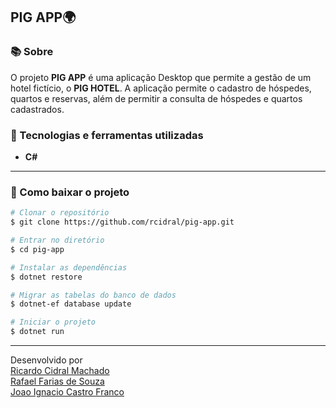 ## PIG APP🌍

### 📚 Sobre

O projeto **PIG APP** é uma aplicação Desktop que permite a gestão de um hotel fictício, o **PIG HOTEL**. A aplicação permite o cadastro de hóspedes, quartos e reservas, além de permitir a consulta de hóspedes e quartos cadastrados.

### 🚀 Tecnologias e ferramentas utilizadas

- **C#**

---

### 📁 Como baixar o projeto

```bash
# Clonar o repositório
$ git clone https://github.com/rcidral/pig-app.git

# Entrar no diretório
$ cd pig-app

# Instalar as dependências
$ dotnet restore

# Migrar as tabelas do banco de dados
$ dotnet-ef database update

# Iniciar o projeto
$ dotnet run
```

---

Desenvolvido por <br/>
[Ricardo Cidral Machado](https://www.linkedin.com/in/ricardo-cidral-machado/) <br/>
[Rafael Farias de Souza](https://www.linkedin.com/in/rafael-farias-de-souza-111a36204/) <br/>
[Joao Ignacio Castro Franco](https://www.linkedin.com/in/joao-ignacio-castro-franco-634873232/ ) <br/>
